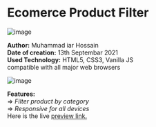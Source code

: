 # Ecomerce Product Filter
![image](https://github.com/Md-Iar-Hossain/ecomerce_product_filter/assets/72465649/9b1f2e4e-c0c0-4c38-a98c-aa066f19c643)

**Author:** Muhammad iar Hossain  
**Date of creation:** 13th Septembar 2021  
**Used Technology:** HTML5, CSS3, Vanilla JS  
compatible with all major web browsers   

![image](https://github.com/Md-Iar-Hossain/ecomerce_product_filter/assets/72465649/85bc3acd-6777-4695-9df6-f7284e543119)


**Features:**   
  => *Filter product by category*  
  => *Responsive for all devices*  
Here is the live <a href="md-iar-hossain.github.io/ecomerce_product_filter/"> preview link.</a>
